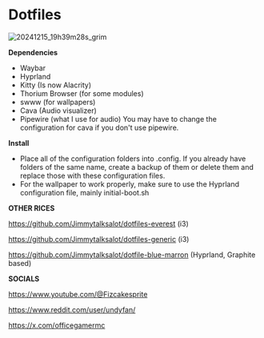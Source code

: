 # Dotfiles

![20241215_19h39m28s_grim](https://github.com/user-attachments/assets/578d8073-a739-4f75-98d3-f735e47b10ee)




**Dependencies**
* Waybar
* Hyprland
* Kitty (Is now Alacrity) 
* Thorium Browser (for some modules)
* swww (for wallpapers)
* Cava (Audio visualizer)
* Pipewire (what I use for audio)
  You may have to change the configuration for cava if you don't use pipewire.


**Install** 
* Place all of the configuration folders into .config. If you already have folders of the same name, create a backup of them or delete them and replace those with these configuration files.
* For the wallpaper to work properly, make sure to use the Hyprland configuration file, mainly initial-boot.sh

**OTHER RICES**

https://github.com/Jimmytalksalot/dotfiles-everest (i3)

https://github.com/Jimmytalksalot/dotfiles-generic (i3)

https://github.com/Jimmytalksalot/dotfile-blue-marron (Hyprland, Graphite based)

**SOCIALS**

https://www.youtube.com/@Fizcakesprite

https://www.reddit.com/user/undyfan/

https://x.com/officegamermc





